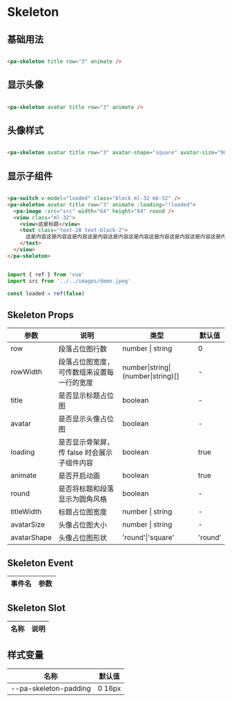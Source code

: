 # Skeleton

<!--codes start-->

## 基础用法

```html [template]

<pa-skeleton title row="3" animate />

```
## 显示头像

```html [template]

<pa-skeleton avatar title row="3" animate />

```
## 头像样式

```html [template]

<pa-skeleton avatar title row="3" avatar-shape="square" avatar-size="90px" animate />

```
## 显示子组件

```html [template]

<pa-switch v-model="loaded" class="block ml-32 mb-32" />
<pa-skeleton avatar title row="3" animate :loading="!loaded">
  <pa-image :src="src" width="64" height="64" round />
  <view class="ml-32">
    <view>这是标题</view>
    <text class="text-28 text-black-2">
      这是内容这是内容这是内容这是内容这是内容这是内容这是内容这是内容这是内容这是内容这是内容这是内容这是内容这是内容这是内容
    </text>
  </view>
</pa-skeleton>

```
```ts [script]

import { ref } from 'vue'
import src from '../../images/demo.jpeg'

const loaded = ref(false)

```

<!--codes end-->

## Skeleton Props

<!--props start-->

| 参数 | 说明 | 类型 | 默认值 |
| --- | ----- | --- | --- |
| row | 段落占位图行数 | number \| string |  0 |
| rowWidth | 段落占位图宽度，可传数组来设置每一行的宽度 | number\|string\|(number\|string)[] | - |
| title | 是否显示标题占位图 | boolean | - |
| avatar | 是否显示头像占位图 | boolean | - |
| loading | 是否显示骨架屏，传 false 时会展示子组件内容 | boolean |  true |
| animate | 是否开启动画 | boolean |  true |
| round | 是否将标题和段落显示为圆角风格 | boolean | - |
| titleWidth | 标题占位图宽度 | number \| string | - |
| avatarSize | 头像占位图大小 | number \| string | - |
| avatarShape | 头像占位图形状 | 'round'\|'square' |  'round' |

<!--props end-->

## Skeleton Event

<!--event start-->

| 事件名 | 参数 |
| --- | --- |


<!--event end-->

## Skeleton Slot

<!--slot start-->

| 名称 | 说明 |
| --- | --- |


<!--slot end-->

## 样式变量

<!--cssVar start-->

| 名称 | 默认值 |
| --- | --- |
| --pa-skeleton-padding | 0 16px |

<!--cssVar end-->

